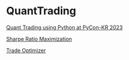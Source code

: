 # QuantTrading
[Quant Trading using Python at PyCon-KR 2023](quant_trading_using_python.pdf)

[Sharpe Ratio Maximization](weight/sharpe_ratio_maximization/sharpe_ratio_maximization_with_no_constraint.md)

[Trade Optimizer](trade/trade_optimizer.md)
